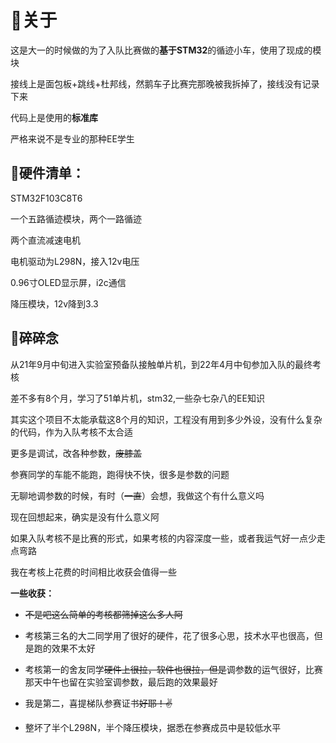 🎈关于
================
这是大一的时候做的为了入队比赛做的**基于STM32**的循迹小车，使用了现成的模块

接线上是面包板+跳线+杜邦线，然鹅车子比赛完那晚被我拆掉了，接线没有记录下来

代码上是使用的**标准库**

严格来说不是专业的那种EE学生

🛒硬件清单：
-------------------
STM32F103C8T6

一个五路循迹模块，两个一路循迹

两个直流减速电机

电机驱动为L298N，接入12v电压

0.96寸OLED显示屏，i2c通信

降压模块，12v降到3.3

📑碎碎念
-------------------
从21年9月中旬进入实验室预备队接触单片机，到22年4月中旬参加入队的最终考核

差不多有8个月，学习了51单片机，stm32,一些杂七杂八的EE知识

其实这个项目不太能承载这8个月的知识，工程没有用到多少外设，没有什么复杂的代码，作为入队考核不太合适

更多是调试，改各种参数，~~废膝盖~~

参赛同学的车能不能跑，跑得快不快，很多是参数的问题

无聊地调参数的时候，有时（~~一直~~）会想，我做这个有什么意义吗

现在回想起来，确实是没有什么意义阿

如果入队考核不是比赛的形式，如果考核的内容深度一些，或者我运气好一点少走点弯路

我在考核上花费的时间相比收获会值得一些

**一些收获：**
* ~~不是吧这么简单的考核都筛掉这么多人阿~~

* 考核第三名的大二同学用了很好的硬件，花了很多心思，技术水平也很高，但是跑的效果不太好

* 考核第一的舍友同学~~硬件上很拉，软件也很拉，但是~~调参数的运气很好，比赛那天中午也留在实验室调参数，最后跑的效果最好

* 我是第二，喜提梯队参赛证书~~好耶！✌~~

* 整坏了半个L298N，半个降压模块，据悉在参赛成员中是较低水平






